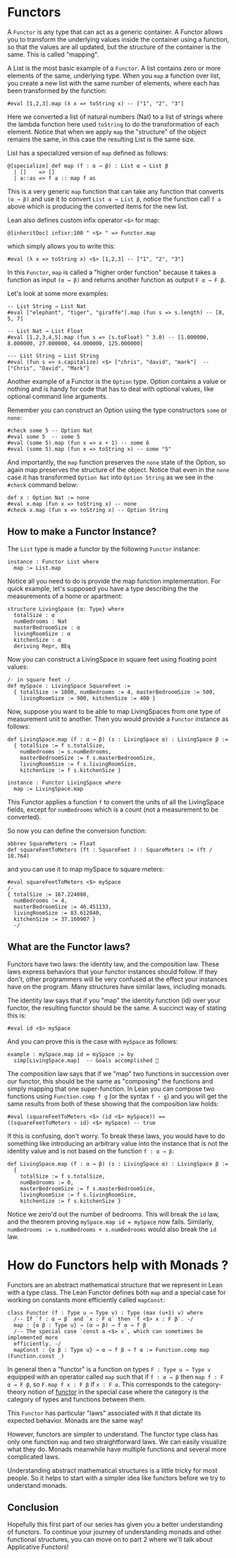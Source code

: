 # Functors

A `Functor` is any type that can act as a generic container. A Functor allows you to transform the
underlying values inside the container using a function, so that the values are all updated, but the
structure of the container is the same. This is called "mapping".

A List is the most basic example of a `Functor`.  A list contains zero or more elements of the same,
underlying type.  When you `map` a function over list, you create a new list with the same number of
elements, where each has been transformed by the function:

```lean
#eval [1,2,3].map (λ x => toString x) -- ["1", "2", "3"]
```
Here we converted a list of natural numbers (Nat) to a list of strings where the lambda function
here used `toString` to do the transformation of each element. Notice that when we apply `map`
the "structure" of the object remains the same, in this case the resulting List is the same size.

List has a specialized version of `map` defined as follows:

```lean
@[specialize] def map (f : α → β) : List α → List β
  | []    => []
  | a::as => f a :: map f as
```

This is a very generic `map` function that can take any function that converts `(α → β)` and use it
to convert `List α → List β`, notice the function call `f a` above which is producing the converted
items for the new list.

Lean also defines custom infix operator `<$>` for map:
```lean
@[inheritDoc] infixr:100 " <$> " => Functor.map
```

which simply allows you to write this:
```lean
#eval (λ x => toString x) <$> [1,2,3] -- ["1", "2", "3"]
```

In this `Functor`, `map` is called a "higher order function" because it takes
a function as input `(α → β)` and returns another function as output `F α → F β`.

Let's look at some more examples:

```lean
-- List String → List Nat
#eval ["elephant", "tiger", "giraffe"].map (fun s => s.length) -- [8, 5, 7]

-- List Nat → List Float
#eval [1,2,3,4,5].map (fun s => (s.toFloat) ^ 3.0) -- [1.000000, 8.000000, 27.000000, 64.000000, 125.000000]

--- List String → List String
#eval (fun s => s.capitalize) <$> ["chris", "david", "mark"]  -- ["Chris", "David", "Mark"]
```

Another example of a Functor is the `Option` type. Option contains a value or nothing and is handy
for code that has to deal with optional values, like optional command line arguments.

Remember you can construct an Option using the type constructors `some` or `none`:

```lean
#check some 5 -- Option Nat
#eval some 5  -- some 5
#eval (some 5).map (fun x => x + 1) -- some 6
#eval (some 5).map (fun x => toString x) -- some "5"
```

And importantly, the `map` function preserves the `none` state of the Option, so again
map preserves the structure of the object.  Notice that even in the `none` case it has
transformed `Option Nat` into `Option String` as we see in the `#check` command below:

```lean
def x : Option Nat := none
#eval x.map (fun x => toString x) -- none
#check x.map (fun x => toString x) -- Option String
```

## How to make a Functor Instance?

The `List` type is made a functor by the following `Functor` instance:

```lean
instance : Functor List where
  map := List.map
```

Notice all you need to do is provide the map function implementation.  For quick
example, let's supposed you have a type describing the the measurements of a home
or apartment:

```lean
structure LivingSpace {α: Type} where
  totalSize : α
  numBedrooms : Nat
  masterBedroomSize : α
  livingRoomSize : α
  kitchenSize : α
  deriving Repr, BEq
```

Now you can construct a LivingSpace in square feet using floating point values:
```lean
/- in square feet -/
def mySpace : LivingSpace SquareFeet :=
  { totalSize := 1800, numBedrooms := 4, masterBedroomSize := 500,
    livingRoomSize := 900, kitchenSize := 400 }
```

Now, suppose you want to be able to map LivingSpaces from one type of measurement
unit to another.  Then you would provide a `Functor` instance as follows:

```lean
def LivingSpace.map (f : α → β) (s : LivingSpace α) : LivingSpace β :=
  { totalSize := f s.totalSize,
    numBedrooms := s.numBedrooms,
    masterBedroomSize := f s.masterBedroomSize,
    livingRoomSize := f s.livingRoomSize,
    kitchenSize := f s.kitchenSize }

instance : Functor LivingSpace where
  map := LivingSpace.map
```

This Functor applies a function `f` to convert the units of all the LivingSpace fields,
except for `numBedrooms` which is a count (not a measurement to be converted).

So now you can define the conversion function:

```lean
abbrev SquareMeters := Float
def squareFeetToMeters (ft : SquareFeet ) : SquareMeters := (ft / 10.764)
```

and you can use it to map mySpace to square meters:

```lean
#eval squareFeetToMeters <$> mySpace
/-
{ totalSize := 167.224080,
  numBedrooms := 4,
  masterBedroomSize := 46.451133,
  livingRoomSize := 83.612040,
  kitchenSize := 37.160907 }
  -/
```

## What are the Functor laws?

Functors have two laws: the identity law, and the composition law. These laws express behaviors that
your functor instances should follow. If they don't, other programmers will be very confused at the
effect your instances have on the program. Many structures have similar laws, including monads.

The identity law says that if you "map" the identity function (id) over your functor, the resulting
functor should be the same. A succinct way of stating this is:

```lean
#eval id <$> mySpace
```

And you can prove this is the case with `mySpace` as follows:

```lean
example : mySpace.map id = mySpace := by
  simp[LivingSpace.map]  -- Goals accomplished 🎉
```

The composition law says that if we "map" two functions in succession over our functor, this should
be the same as "composing" the functions and simply mapping that one super-function.  In Lean
you can compose two functions using `Function.comp f g` (or the syntax `f ∘ g`) and you
will get the same results from both of these showing that the composition law holds:

```lean
#eval (squareFeetToMeters <$> (id <$> mySpace)) == ((squareFeetToMeters ∘ id) <$> mySpace) -- true
```

If this is confusing, don't worry. To break these laws, you would have to do something like
introducing an arbitrary value into the instance that is not the identity value and is
not based on the function `f : α → β`:

```lean
def LivingSpace.map (f : α → β) (s : LivingSpace α) : LivingSpace β :=
  {
    totalSize := f s.totalSize,
    numBedrooms := 0,
    masterBedroomSize := f s.masterBedroomSize,
    livingRoomSize := f s.livingRoomSize,
    kitchenSize := f s.kitchenSize }
```

Notice we zero'd out the number of bedrooms.  This will break the `id` law, and the theorem proving
`mySpace.map id = mySpace` now fails.  Similarly, `numBedrooms := s.numBedrooms + s.numBedrooms` would
also break the `id` law.

# How do Functors help with Monads ?

Functors are an abstract mathematical structure that we represent in Lean with a type class. The
Lean Functor defines both `map` and a special case for working on constants more efficiently called
`mapConst`:

```lean
class Functor (f : Type u → Type v) : Type (max (u+1) v) where
  /-- If `f : α → β` and `x : F α` then `f <$> x : F β`. -/
  map : {α β : Type u} → (α → β) → f α → f β
  /-- The special case `const a <$> x`, which can sometimes be implemented more
  efficiently. -/
  mapConst : {α β : Type u} → α → f β → f α := Function.comp map (Function.const _)
```

In general then a "functor" is a function on types `F : Type u → Type v` equipped with an operator
called `map` such that if `f : α → β` then `map f : F α → F β`, so `F.map f x : F β` if `x : F α`.
This corresponds to the category-theory notion of
[functor](https://en.wikipedia.org/wiki/Functor) in the special case where the category is the
category of types and functions between them.

This `Functor` has particular "laws" associated with it that dictate its expected behavior. Monads
are the same way!

However, functors are simpler to understand. The functor type class has only one function `map` and two
straightforward laws. We can easily visualize what they do. Monads meanwhile have multiple functions
and several more complicated laws.

Understanding abstract mathematical structures is a little tricky for most people. So it helps to
start with a simpler idea like functors before we try to understand monads.

## Conclusion

Hopefully this first part of our series has given you a better understanding of functors. To
continue your journey of understanding monads and other functional structures, you can move on to
part 2 where we'll talk about Applicative Functors!
